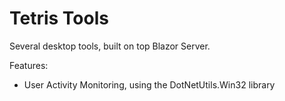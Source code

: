 # Tetris Tools

Several desktop tools, built on top Blazor Server.

Features:
- User Activity Monitoring, using the DotNetUtils.Win32 library 
 
